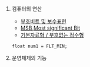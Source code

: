 1. 컴퓨터의 연산

	* [부호비트 및 보수표현](http://bloger.kr/34)
	* [MSB,Most significant Bit](http://bloger.kr/32)
	* [기본자료형 / 부호없는 정수형](http://ddanzimind.tistory.com/32)				
	
	`float num1 = FLT_MIN;`

2. 운영체제의 기능  



